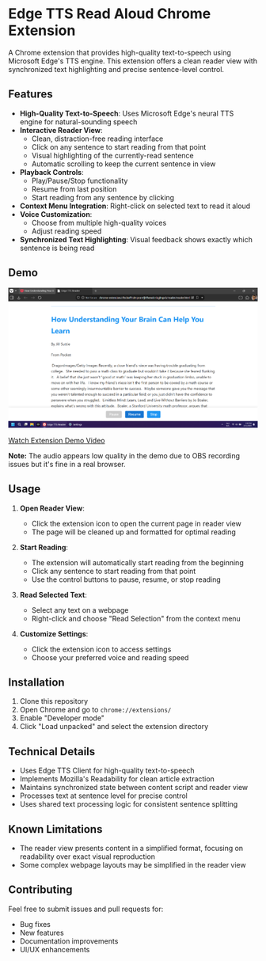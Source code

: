 # Edge TTS Read Aloud Chrome Extension

A Chrome extension that provides high-quality text-to-speech using Microsoft Edge's TTS engine. This extension offers a clean reader view with synchronized text highlighting and precise sentence-level control.

## Features

- **High-Quality Text-to-Speech**: Uses Microsoft Edge's neural TTS engine for natural-sounding speech
- **Interactive Reader View**:
  - Clean, distraction-free reading interface
  - Click on any sentence to start reading from that point
  - Visual highlighting of the currently-read sentence
  - Automatic scrolling to keep the current sentence in view
- **Playback Controls**:
  - Play/Pause/Stop functionality
  - Resume from last position
  - Start reading from any sentence by clicking
- **Context Menu Integration**: Right-click on selected text to read it aloud
- **Voice Customization**:
  - Choose from multiple high-quality voices
  - Adjust reading speed
- **Synchronized Text Highlighting**: Visual feedback shows exactly which sentence is being read

## Demo

![Edge TTS Reader Screenshot](demo/Edge-TTS-Reader.png)

[Watch Extension Demo Video](https://www.youtube.com/watch?v=j8t5IHTXRNs)

**Note:** The audio appears low quality in the demo due to OBS recording issues but it's fine in a real browser.

## Usage

1. **Open Reader View**:
   - Click the extension icon to open the current page in reader view
   - The page will be cleaned up and formatted for optimal reading

2. **Start Reading**:
   - The extension will automatically start reading from the beginning
   - Click any sentence to start reading from that point
   - Use the control buttons to pause, resume, or stop reading

3. **Read Selected Text**:
   - Select any text on a webpage
   - Right-click and choose "Read Selection" from the context menu

4. **Customize Settings**:
   - Click the extension icon to access settings
   - Choose your preferred voice and reading speed

## Installation

1. Clone this repository
2. Open Chrome and go to `chrome://extensions/`
3. Enable "Developer mode"
4. Click "Load unpacked" and select the extension directory

## Technical Details

- Uses Edge TTS Client for high-quality text-to-speech
- Implements Mozilla's Readability for clean article extraction
- Maintains synchronized state between content script and reader view
- Processes text at sentence level for precise control
- Uses shared text processing logic for consistent sentence splitting

## Known Limitations

- The reader view presents content in a simplified format, focusing on readability over exact visual reproduction
- Some complex webpage layouts may be simplified in the reader view

## Contributing

Feel free to submit issues and pull requests for:
- Bug fixes
- New features
- Documentation improvements
- UI/UX enhancements
